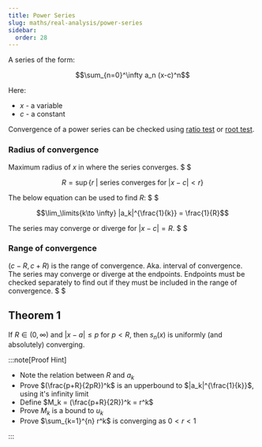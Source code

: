 ```yaml
---
title: Power Series
slug: maths/real-analysis/power-series
sidebar:
  order: 28
---
```


A series of the form:

```math
\sum_{n=0}^\infty
a_n (x-c)^n
```

Here:

- $x$ - a variable
- $c$ - a constant

Convergence of a power series can be checked using
[ratio test](/maths/real-analysis/convergence-tests#ratio-test) or
[root test](/maths/real-analysis/convergence-tests#root-test).

### Radius of convergence

Maximum radius of $x$ in where the series converges. $ $

```math
R = \sup{\big\{r\;|\; \text{series converges for}\; \lvert x-c \rvert < r\big\}}
```

The below equation can be used to find $R$: $ $

```math
\lim_\limits{k\to \infty} |a_k|^{\frac{1}{k}} = \frac{1}{R}
```

The series may converge or diverge for $\lvert x - c \rvert = R$. $ $

### Range of convergence

$(c-R,c+R)$ is the range of convergence. Aka. interval of convergence. The
series may converge or diverge at the endpoints. Endpoints must be checked
separately to find out if they must be included in the range of convergence. $ $

## Theorem 1

If $R \in (0,\infty)$ and $\lvert x-a \rvert \le p$ for $p \lt R$, then $s_n(x)$
is uniformly (and absolutely) converging.

:::note[Proof Hint]

- Note the relation between $R$ and $a_k$
- Prove $(\frac{p+R}{2pR})^k$ is an upperbound to $|a_k|^{\frac{1}{k}}$, using
  it's infinity limit
- Define $M_k = (\frac{p+R}{2R})^k = r^k$
- Prove $M_k$ is a bound to $u_k$
- Prove $\sum_{k=1}^{n} r^k$ is converging as $0\lt r\lt 1$

:::
